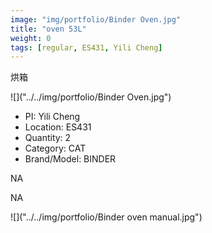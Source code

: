 ```yaml
---
image: "img/portfolio/Binder Oven.jpg"
title: "oven 53L"
weight: 0
tags: [regular, ES431, Yili Cheng]
---
```


烘箱

<!--more-->

![]("../../img/portfolio/Binder Oven.jpg")

- PI: Yili Cheng
- Location: ES431
- Quantity: 2
- Category: CAT
- Brand/Model: BINDER

NA

NA

![]("../../img/portfolio/Binder oven manual.jpg")
